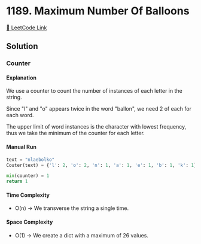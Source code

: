 # 1189. Maximum Number Of Balloons

[🔗 LeetCode Link](https://leetcode.com/problems/maximum-number-of-balloons/description/)

## Solution

### Counter

#### Explanation

We use a counter to count the number of instances of each letter in the string.

Since "l" and "o" appears twice in the word "ballon",
we need 2 of each for each word.

The upper limit of word instances is the character with lowest frequency,
thus we take the minimum of the counter for each letter.

#### Manual Run

```python
text = "nlaebolko"
Couter(text) = {'l': 2, 'o': 2, 'n': 1, 'a': 1, 'e': 1, 'b': 1, 'k': 1}

min(counter) = 1
return 1
```

#### Time Complexity

- O(n) -> We transverse the string a single time.

#### Space Complexity

- O(1) -> We create a dict with a maximum of 26 values.
